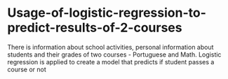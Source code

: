 # Usage-of-logistic-regression-to-predict-results-of-2-courses
There is information about school activities, personal information about students and their grades of two courses - Portuguese and Math. Logistic regression is applied to create a model that predicts if student passes a course or not
